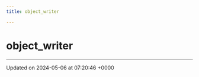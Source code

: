 ```yaml
---
title: object_writer

---
```


# object_writer





-------------------------------

Updated on 2024-05-06 at 07:20:46 +0000